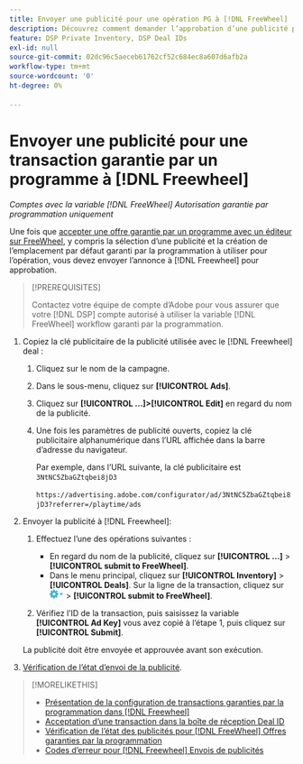 ```yaml
---
title: Envoyer une publicité pour une opération PG à [!DNL FreeWheel]
description: Découvrez comment demander l’approbation d’une publicité pour une transaction garantie par un programme avec un éditeur sur [!DNL Freewheel].
feature: DSP Private Inventory, DSP Deal IDs
exl-id: null
source-git-commit: 02dc96c5aeceb61762cf52c684ec8a607d6afb2a
workflow-type: tm+mt
source-wordcount: '0'
ht-degree: 0%

---
```


# Envoyer une publicité pour une transaction garantie par un programme à [!DNL Freewheel]

*Comptes avec la variable [!DNL FreeWheel] Autorisation garantie par programmation uniquement*

Une fois que [accepter une offre garantie par un programme avec un éditeur sur FreeWheel](#programmatic-guaranteed-set-up.md#pg-setup-deal-id-inbox), y compris la sélection d’une publicité et la création de l’emplacement par défaut garanti par la programmation à utiliser pour l’opération, vous devez envoyer l’annonce à [!DNL Freewheel] pour approbation.

>[!PREREQUISITES]
>
>Contactez votre équipe de compte d’Adobe pour vous assurer que votre [!DNL DSP] compte autorisé à utiliser la variable [!DNL FreeWheel] workflow garanti par la programmation.

1. Copiez la clé publicitaire de la publicité utilisée avec le [!DNL Freewheel] deal :

   1. Cliquez sur le nom de la campagne.
   1. Dans le sous-menu, cliquez sur **[!UICONTROL Ads]**.
   1. Cliquez sur  **[!UICONTROL ...]>[!UICONTROL Edit]** en regard du nom de la publicité.
   1. Une fois les paramètres de publicité ouverts, copiez la clé publicitaire alphanumérique dans l’URL affichée dans la barre d’adresse du navigateur.

      Par exemple, dans l’URL suivante, la clé publicitaire est `3NtNC5ZbaGZtqbei8jD3`

      `https://advertising.adobe.com/configurator/ad/3NtNC5ZbaGZtqbei8jD3?referrer=/playtime/ads`

1. Envoyer la publicité à [!DNL Freewheel]:

   1. Effectuez l’une des opérations suivantes :

      * En regard du nom de la publicité, cliquez sur  **[!UICONTROL ...]** > **[!UICONTROL submit to FreeWheel]**.
      * Dans le menu principal, cliquez sur **[!UICONTROL Inventory]** > **[!UICONTROL Deals]**. Sur la ligne de la transaction, cliquez sur ![Menu Options](/help/dsp/assets/options-menu.png) > **[!UICONTROL submit to FreeWheel]**.
   1. Vérifiez l’ID de la transaction, puis saisissez la variable **[!UICONTROL Ad Key]** vous avez copié à l’étape 1, puis cliquez sur **[!UICONTROL Submit]**.

   La publicité doit être envoyée et approuvée avant son exécution.

1. [Vérification de l’état d’envoi de la publicité](freewheel-check-status.md).

>[!MORELIKETHIS]
>
>* [Présentation de la configuration de transactions garanties par la programmation dans [!DNL Freewheel]](freewheel-overview.md)
>* [Acceptation d’une transaction dans la boîte de réception Deal ID](deal-id-inbox-accept.md)
>* [Vérification de l’état des publicités pour [!DNL FreeWheel] Offres garanties par la programmation](freewheel-check-status.md)
>* [Codes d’erreur pour [!DNL Freewheel] Envois de publicités](freewheel-error-codes.md)


